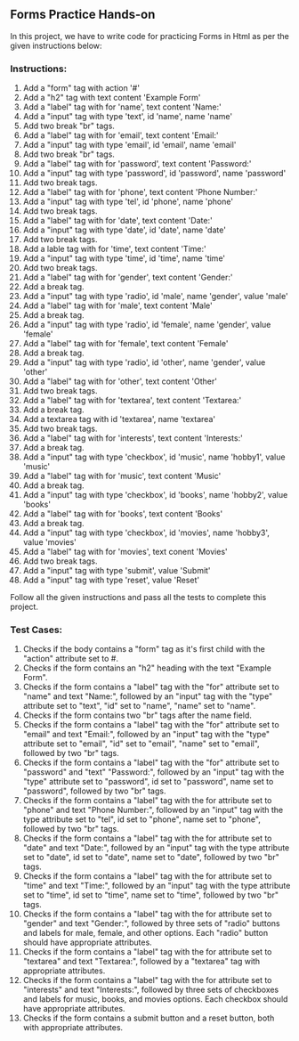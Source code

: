 ## Forms Practice Hands-on

In this project, we have to write code for practicing Forms in Html as per the given instructions below:

### Instructions:

1. Add a "form" tag with action '#'
2. Add a "h2" tag with text content 'Example Form'
3. Add a "label" tag with for 'name', text content 'Name:'
4. Add a "input" tag with type 'text', id 'name', name 'name'
5. Add two break "br" tags.
6. Add a "label" tag with for 'email', text content 'Email:'
7. Add a "input" tag with type 'email', id 'email', name 'email'
8. Add two break "br" tags.
9. Add a "label" tag with for 'password', text content 'Password:'
10. Add a "input" tag with type 'password', id 'password', name 'password'
11. Add two break tags.
12. Add a "label" tag with for 'phone', text content 'Phone Number:'
13. Add a "input" tag with type 'tel', id 'phone', name 'phone'
14. Add two break tags.
15. Add a "label" tag with for 'date', text content 'Date:'
16. Add a "input" tag with type 'date', id 'date', name 'date'
17. Add two break tags.
18. Add a lable tag with for 'time', text content 'Time:'
19. Add a "input" tag with type 'time', id 'time', name 'time'
20. Add two break tags.
21. Add a "label" tag with for 'gender', text content 'Gender:'
22. Add a break tag.
23. Add a "input" tag with type 'radio', id 'male', name 'gender', value 'male'
24. Add a "label" tag with for 'male', text content 'Male'
25. Add a break tag.
26. Add a "input" tag with type 'radio', id 'female', name 'gender', value 'female'
27. Add a "label" tag with for 'female', text content 'Female'
28. Add a break tag.
29. Add a "input" tag with type 'radio', id 'other', name 'gender', value 'other'
30. Add a "label" tag with for 'other', text content 'Other'
31. Add two break tags.
32. Add a "label" tag with for 'textarea', text content 'Textarea:'
33. Add a break tag.
34. Add a textarea tag with id 'textarea', name 'textarea'
35. Add two break tags.
36. Add a "label" tag with for 'interests', text content 'Interests:'
37. Add a break tag.
38. Add a "input" tag with type 'checkbox', id 'music', name 'hobby1', value 'music'
39. Add a "label" tag with for 'music', text content 'Music'
40. Add a break tag.
41. Add a "input" tag with type 'checkbox', id 'books', name 'hobby2', value 'books'
42. Add a "label" tag with for 'books', text content 'Books'
43. Add a break tag.
44. Add a "input" tag with type 'checkbox', id 'movies', name 'hobby3', value 'movies'
45. Add a "label" tag with for 'movies', text conent 'Movies'
46. Add two break tags.
47. Add a "input" tag with type 'submit', value 'Submit'
48. Add a "input" tag with type 'reset', value 'Reset'


Follow all the given instructions and pass all the tests to complete this project.

### Test Cases:

1. Checks if the body contains a "form" tag as it's first child with the "action" attribute set to #.
2. Checks if the form contains an "h2" heading with the text "Example Form".
3. Checks if the form contains a "label" tag with the "for" attribute set to "name" and text "Name:", followed by an "input" tag with the "type" attribute set to "text", "id" set to "name", "name" set to "name".
4. Checks if the form contains two "br" tags after the name field.
5. Checks if the form contains a "label" tag with the "for" attribute set to "email" and text "Email:", followed by an "input" tag with the "type" attribute set to "email", "id" set to "email", "name" set to "email", followed by two "br" tags.
6. Checks if the form contains a "label" tag with the "for" attribute set to "password" and "text" "Password:", followed by an "input" tag with the "type" attribute set to "password", id set to "password", name set to "password", followed by two "br" tags.
7. Checks if the form contains a "label" tag with the for attribute set to "phone" and text "Phone Number:", followed by an "input" tag with the type attribute set to "tel", id set to "phone", name set to "phone", followed by two "br" tags.
8. Checks if the form contains a "label" tag with the for attribute set to "date" and text "Date:", followed by an "input" tag with the type attribute set to "date", id set to "date", name set to "date", followed by two "br" tags.
9. Checks if the form contains a "label" tag with the for attribute set to "time" and text  "Time:", followed by an "input" tag with the type attribute set to "time", id set to "time", name set to "time", followed by two "br" tags.
10. Checks if the form contains a "label" tag with the for attribute set to "gender" and text "Gender:", followed by three sets of "radio" buttons and labels for male, female, and other options. Each "radio" button should have appropriate attributes.
11. Checks if the form contains a "label" tag with the for attribute set to "textarea" and text "Textarea:", followed by a "textarea" tag with appropriate attributes.
12. Checks if the form contains a "label" tag with the for attribute set to "interests" and text "Interests:", followed by three sets of checkboxes and labels for music, books, and movies options. Each checkbox should have appropriate attributes.
13. Checks if the form contains a submit button and a reset button, both with appropriate attributes.